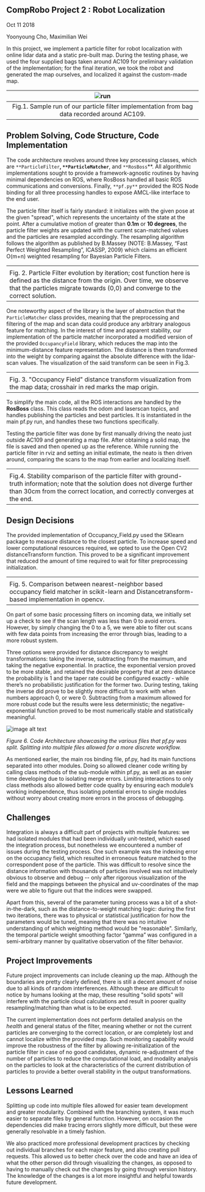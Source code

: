 ## CompRobo Project 2 : Robot Localization

Oct 11 2018

Yoonyoung Cho, Maximilian Wei

In this project, we implement a particle filter for robot localization with online lidar data and a static pre-built map. During the testing phase, we used the four supplied bags taken around AC109 for preliminary validation of the implementation; for the final iteration, we took the robot and generated the map ourselves, and localized it against the custom-made map.

|![run](figs/run.gif)|
|:-:|
|Fig.1. Sample run of our particle filter implementation from bag data recorded around AC109.|


## Problem Solving, Code Structure, Code Implementation

The code architecture revolves around three key processing classes, which are `**ParticleFilter`**, `**ParticleMatcher`**, and `**RosBoss`**. All algorithmic implementations sought to provide a framework-agnostic routines by having minimal dependencies on ROS, where RosBoss handled all basic ROS communications and conversions. Finally, `**pf.py**` provided the ROS Node binding for all three processing handles to expose AMCL-like interface to the end user.

The particle filter itself is fairly standard: it initializes with the given pose at the given "spread", which represents the uncertainty of the state at the point. After a cumulative motion of greater than **0.1m** or **10 degrees**, the particle filter weights are updated with the current scan-matched values and the particles are resampled accordingly. The resampling algorithm follows the algorithm as published by B.Massey (NOTE:  B.Massey, “Fast Perfect Weighted Resampling”, ICASSP, 2009) which claims an efficient O(m+n) weighted resampling for Bayesian Particle Filters.

<table>
  <tr>
    <td></td>
  </tr>
  <tr>
    <td>Fig. 2. Particle Filter evolution by iteration; cost function here is defined as the distance from the origin. Over time, we observe that the particles migrate towards (0,0) and converge to the correct solution.</td>
  </tr>
</table>


One noteworthy aspect of the library is the layer of abstraction that the `ParticleMatcher` class provides, meaning that the preprocessing and filtering of the map and scan data could produce any arbitrary analogous feature for matching. In the interest of time and apparent stability, our implementation of the particle matcher incorporated a modified version of the provided `OccupancyField` library, which reduces the map into the minimum-distance feature representation. The distance is then transformed into the weight by comparing against the absolute difference with the lidar-scan values. The visualization of the said transform can be seen in Fig.3.

<table>
  <tr>
    <td></td>
  </tr>
  <tr>
    <td>Fig. 3. "Occupancy Field" distance transform visualization from the map data; crosshair in red marks the map origin.</td>
  </tr>
</table>


To simplify the main code, all the ROS interactions are handled by the **RosBoss** class.  This class reads the odom and laserscan topics, and handles publishing the particles and best particles.  It is instantiated in the main pf.py run, and handles these two functions specifically.  

Testing the particle filter was done by first manually driving the neato just outside AC109 and generating a map file. After obtaining a solid map, the file is saved and then opened up as the reference.  While running the particle filter in rviz and setting an initial estimate, the neato is then driven around, comparing the scans to the map from earlier and localizing itself.

<table>
  <tr>
    <td></td>
  </tr>
  <tr>
    <td>Fig.4. Stability comparison of the particle filter with ground-truth information; note that the solution does not diverge further than 30cm from the correct location, and correctly converges at the end.</td>
  </tr>
</table>


## Design Decisions

The provided implementation of Occupancy_Field.py used the SKlearn package to measure distance to the closest particle. To increase speed and lower computational resources required, we opted to use the Open CV2 distanceTransform function. This proved to be a significant improvement that reduced the amount of time required to wait for filter preprocessing initialization.

<table>
  <tr>
    <td></td>
  </tr>
  <tr>
    <td>Fig. 5. Comparison between nearest-neighbor based occupancy field matcher in scikit-learn and Distancetransform-based implementation in opencv.</td>
  </tr>
</table>


On part of some basic processing filters on incoming data, we initially set up a check to see if the scan length was less than 0 to avoid errors. However, by simply changing the 0 to a 5, we were able to filter out scans with few data points from increasing the error through bias, leading to a more robust system.

Three options were provided for distance discrepancy to weight transformations: taking the inverse, subtracting from the maximum, and taking the negative exponential. In practice, the exponential version proved to be more stable, and retained the desirable property that at zero distance the probability is 1 and the taper rate could be configured exactly - while there’s no probabilistic justification for the former two. During testing, taking the inverse did prove to be slightly more difficult to work with when numbers approach 0, or were 0.  Subtracting from a maximum allowed for more robust code but the results were less deterministic; the negative-exponential function proved to be most numerically stable and statistically meaningful.

![image alt text](image_0.png)

*Figure 6. Code Architecture showcasing the various files that pf.py was split.  Splitting into multiple files allowed for a more discrete workflow.*

As mentioned earlier, the main ros binding file, pf.py, had its main functions separated into other modules.  Doing so allowed cleaner code writing by calling class methods of the sub-module within pf.py, as well as an easier time developing due to isolating merge errors.  Limiting interactions to only class methods also allowed better code quality by ensuring each module’s working independence, thus isolating potential errors to single modules without worry about creating more errors in the process of debugging.

## Challenges

Integration is always a difficult part of projects with multiple features: we had isolated modules that had been individually unit-tested, which eased the integration process, but nonetheless we encountered a number of issues during the testing process. One such example was the indexing error on the occupancy field, which resulted in erroneous feature matched to the correspondent pose of the particle. This was difficult to resolve since the distance information with thousands of particles involved was not intuitively obvious to observe and debug -- only after rigorous visualization of the field and the mappings between the physical and uv-coordinates of the map were we able to figure out that the indices were swapped.

Apart from this, several of the parameter tuning process was a bit of a shot-in-the-dark, such as the distance-to-weight matching logic: during the first two iterations, there was to physical or statistical justification for how the parameters would be tuned, meaning that there was no intuitive understanding of which weighting method would be "reasonable". Similarly, the temporal particle weight smoothing factor “gamma” was configured in a semi-arbitrary manner by qualitative observation of the filter behavior.

## Project Improvements

Future project improvements can include cleaning up the map.  Although the boundaries are pretty clearly defined, there is still a decent amount of noise due to all kinds of random interferences.  Although these are difficult to notice by humans looking at the map, these resulting "solid spots" will interfere with the particle cloud calculations and result in poorer quality resampling/matching than what is to be expected.  

The current implementation does not perform detailed analysis on the *health* and general status of the filter, meaning whether or not the current particles are converging to the correct location, or are completely lost and cannot localize within the provided map. Such monitoring capability would improve the robustness of the filter by allowing re-initialization of the particle filter in case of no good candidates, dynamic re-adjustment of the number of particles to reduce the computational load, and modality analysis on the particles to look at the characteristics of the current distribution of particles to provide a better overall stability in the output transformations.

## Lessons Learned

Splitting up code into multiple files allowed for easier team development and greater modularity.  Combined with the branching system, it was much easier to separate files by general function.  However, on occasion the dependencies did make tracing errors slightly more difficult, but these were generally resolvable in a timely fashion.  

We also practiced more professional development practices by checking out individual branches for each major feature, and also creating pull requests.  This allowed us to better check over the code and have an idea of what the other person did through visualizing the changes, as opposed to having to manually check out the changes by going through version history.  The knowledge of the changes is a lot more insightful and helpful towards future development.  

